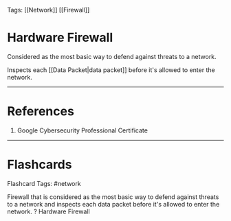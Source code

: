 Tags: [[Network]] [[Firewall]]
# Hardware Firewall

Considered as the most basic way to defend against threats to a network.

Inspects each [[Data Packet|data packet]] before it's allowed to enter the network.

---
# References

1. Google Cybersecurity Professional Certificate

---
# Flashcards

Flashcard Tags: #network 

Firewall that is considered as the most basic way to defend against threats to a network and inspects each data packet before it's allowed to enter the network.
?
Hardware Firewall